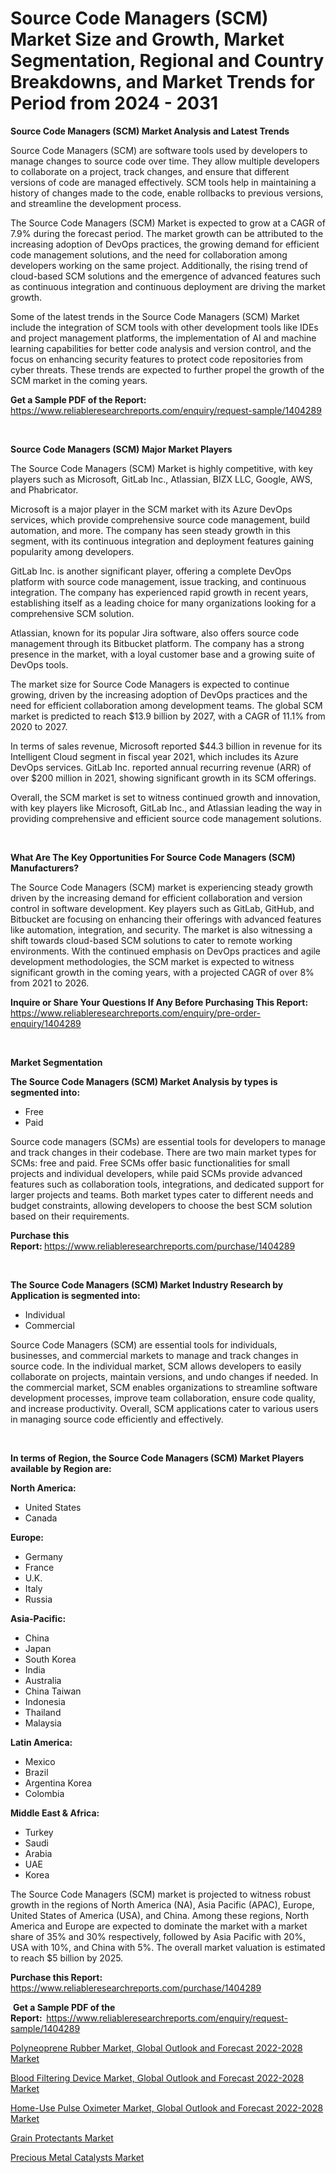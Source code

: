 <p><h1>Source Code Managers (SCM) Market Size and Growth, Market Segmentation, Regional and Country Breakdowns, and Market Trends for Period from 2024 -  2031</h1></p><p><strong>Source Code Managers (SCM) Market Analysis and Latest Trends</strong></p>
<p><p>Source Code Managers (SCM) are software tools used by developers to manage changes to source code over time. They allow multiple developers to collaborate on a project, track changes, and ensure that different versions of code are managed effectively. SCM tools help in maintaining a history of changes made to the code, enable rollbacks to previous versions, and streamline the development process.</p><p>The Source Code Managers (SCM) Market is expected to grow at a CAGR of 7.9% during the forecast period. The market growth can be attributed to the increasing adoption of DevOps practices, the growing demand for efficient code management solutions, and the need for collaboration among developers working on the same project. Additionally, the rising trend of cloud-based SCM solutions and the emergence of advanced features such as continuous integration and continuous deployment are driving the market growth.</p><p>Some of the latest trends in the Source Code Managers (SCM) Market include the integration of SCM tools with other development tools like IDEs and project management platforms, the implementation of AI and machine learning capabilities for better code analysis and version control, and the focus on enhancing security features to protect code repositories from cyber threats. These trends are expected to further propel the growth of the SCM market in the coming years.</p></p>
<p><strong>Get a Sample PDF of the Report:&nbsp;</strong> <a href="https://www.reliableresearchreports.com/enquiry/request-sample/1404289">https://www.reliableresearchreports.com/enquiry/request-sample/1404289</a></p>
<p>&nbsp;</p>
<p><strong>Source Code Managers (SCM) Major Market Players</strong></p>
<p><p>The Source Code Managers (SCM) Market is highly competitive, with key players such as Microsoft, GitLab Inc., Atlassian, BIZX LLC, Google, AWS, and Phabricator.</p><p>Microsoft is a major player in the SCM market with its Azure DevOps services, which provide comprehensive source code management, build automation, and more. The company has seen steady growth in this segment, with its continuous integration and deployment features gaining popularity among developers.</p><p>GitLab Inc. is another significant player, offering a complete DevOps platform with source code management, issue tracking, and continuous integration. The company has experienced rapid growth in recent years, establishing itself as a leading choice for many organizations looking for a comprehensive SCM solution.</p><p>Atlassian, known for its popular Jira software, also offers source code management through its Bitbucket platform. The company has a strong presence in the market, with a loyal customer base and a growing suite of DevOps tools.</p><p>The market size for Source Code Managers is expected to continue growing, driven by the increasing adoption of DevOps practices and the need for efficient collaboration among development teams. The global SCM market is predicted to reach $13.9 billion by 2027, with a CAGR of 11.1% from 2020 to 2027.</p><p>In terms of sales revenue, Microsoft reported $44.3 billion in revenue for its Intelligent Cloud segment in fiscal year 2021, which includes its Azure DevOps services. GitLab Inc. reported annual recurring revenue (ARR) of over $200 million in 2021, showing significant growth in its SCM offerings.</p><p>Overall, the SCM market is set to witness continued growth and innovation, with key players like Microsoft, GitLab Inc., and Atlassian leading the way in providing comprehensive and efficient source code management solutions.</p></p>
<p>&nbsp;</p>
<p><strong>What Are The Key Opportunities For Source Code Managers (SCM) Manufacturers?</strong></p>
<p><p>The Source Code Managers (SCM) market is experiencing steady growth driven by the increasing demand for efficient collaboration and version control in software development. Key players such as GitLab, GitHub, and Bitbucket are focusing on enhancing their offerings with advanced features like automation, integration, and security. The market is also witnessing a shift towards cloud-based SCM solutions to cater to remote working environments. With the continued emphasis on DevOps practices and agile development methodologies, the SCM market is expected to witness significant growth in the coming years, with a projected CAGR of over 8% from 2021 to 2026.</p></p>
<p><strong>Inquire or Share Your Questions If Any Before Purchasing This Report:</strong> <a href="https://www.reliableresearchreports.com/enquiry/pre-order-enquiry/1404289">https://www.reliableresearchreports.com/enquiry/pre-order-enquiry/1404289</a></p>
<p>&nbsp;</p>
<p><strong>Market Segmentation</strong></p>
<p><strong>The Source Code Managers (SCM) Market Analysis by types is segmented into:</strong></p>
<p><ul><li>Free</li><li>Paid</li></ul></p>
<p><p>Source code managers (SCMs) are essential tools for developers to manage and track changes in their codebase. There are two main market types for SCMs: free and paid. Free SCMs offer basic functionalities for small projects and individual developers, while paid SCMs provide advanced features such as collaboration tools, integrations, and dedicated support for larger projects and teams. Both market types cater to different needs and budget constraints, allowing developers to choose the best SCM solution based on their requirements.</p></p>
<p><strong>Purchase this Report:&nbsp;</strong><a href="https://www.reliableresearchreports.com/purchase/1404289">https://www.reliableresearchreports.com/purchase/1404289</a></p>
<p>&nbsp;</p>
<p><strong>The Source Code Managers (SCM) Market Industry Research by Application is segmented into:</strong></p>
<p><ul><li>Individual</li><li>Commercial</li></ul></p>
<p><p>Source Code Managers (SCM) are essential tools for individuals, businesses, and commercial markets to manage and track changes in source code. In the individual market, SCM allows developers to easily collaborate on projects, maintain versions, and undo changes if needed. In the commercial market, SCM enables organizations to streamline software development processes, improve team collaboration, ensure code quality, and increase productivity. Overall, SCM applications cater to various users in managing source code efficiently and effectively.</p></p>
<p>&nbsp;</p>
<p><strong>In terms of Region, the Source Code Managers (SCM) Market Players available by Region are:</strong></p>
<p>
    <p> <strong> North America: </strong>
        <ul>
            <li>United States</li>
            <li>Canada</li>
        </ul>
        </p> 
    <p> <strong> Europe: </strong>
        <ul>
            <li>Germany</li>
            <li>France</li>
            <li>U.K.</li>
            <li>Italy</li>
            <li>Russia</li>
        </ul>
        </p> 
    <p> <strong> Asia-Pacific: </strong>
        <ul>
            <li>China</li>
            <li>Japan</li>
            <li>South Korea</li>
            <li>India</li>
            <li>Australia</li>
            <li>China Taiwan</li>
            <li>Indonesia</li>
            <li>Thailand</li>
            <li>Malaysia</li>
        </ul>
        </p> 
    <p> <strong> Latin America: </strong>
        <ul>
            <li>Mexico</li>
            <li>Brazil</li>
            <li>Argentina Korea</li>
            <li>Colombia</li>
        </ul>
        </p> 
    <p> <strong> Middle East & Africa: </strong>
        <ul>
            <li>Turkey</li>
            <li>Saudi</li>
            <li>Arabia</li>
            <li>UAE</li>
            <li>Korea</li>
        </ul>
    </p>
    </p>
<p><p>The Source Code Managers (SCM) market is projected to witness robust growth in the regions of North America (NA), Asia Pacific (APAC), Europe, United States of America (USA), and China. Among these regions, North America and Europe are expected to dominate the market with a market share of 35% and 30% respectively, followed by Asia Pacific with 20%, USA with 10%, and China with 5%. The overall market valuation is estimated to reach $5 billion by 2025.</p></p>
<p><strong>Purchase this Report: </strong><a href="https://www.reliableresearchreports.com/purchase/1404289">https://www.reliableresearchreports.com/purchase/1404289</a></p>
<p>&nbsp;<strong>Get a Sample PDF of the Report:&nbsp;&nbsp;</strong><a href="https://www.reliableresearchreports.com/enquiry/request-sample/1404289">https://www.reliableresearchreports.com/enquiry/request-sample/1404289</a></p>
<p><strong></strong></p>
<p><p><a href="https://metal-farmhouse-e95.notion.site/Polyneoprene-Rubber-Market-Global-Outlook-and-Forecast-2022-2028-Market-Size-Growing-and-Forecasted-c5cfb4c5bc8641faab867dcbd67e2ade">Polyneoprene Rubber Market, Global Outlook and Forecast 2022-2028 Market</a></p><p><a href="https://circular-yam-9b9.notion.site/Blood-Filtering-Device-Market-Global-Outlook-and-Forecast-2022-2028-Market-Offers-Provide-Insightfu-d5a1f2254b5d4784998666ed00d1bbbd">Blood Filtering Device Market, Global Outlook and Forecast 2022-2028 Market</a></p><p><a href="https://angry-finch-aaf.notion.site/Home-Use-Pulse-Oximeter-Market-Global-Outlook-and-Forecast-2022-2028-Market-Size-Share-Trends-An-696d94e9a5fd4cd3ac40f649aaf170b6">Home-Use Pulse Oximeter Market, Global Outlook and Forecast 2022-2028 Market</a></p><p><a href="https://view.publitas.com/reportprime-1/grain-protectants-market-size-2024-2031-global-industrial-analysis-key-geographical-regions-market-share-top-key-players-product-types-and-forecast-research-report/">Grain Protectants Market</a></p><p><a href="https://view.publitas.com/reportprime-1/global-precious-metal-catalysts-market-by-types-applications-and-major-players-with-regional-growth-rate-analysis-and-development-situation-from-2024-to-2031/">Precious Metal Catalysts Market</a></p></p>